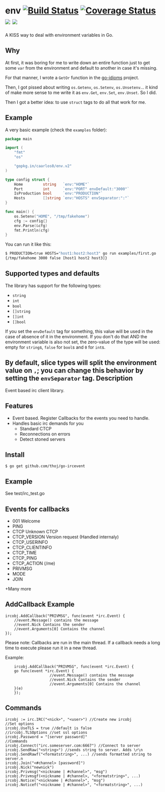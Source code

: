 # env [![Build Status](https://travis-ci.org/caarlos0/env.svg?branch=master)](https://travis-ci.org/caarlos0/env) [![Coverage Status](https://coveralls.io/repos/caarlos0/env/badge.svg?branch=master&service=github)](https://coveralls.io/github/caarlos0/env?branch=master) [![](https://godoc.org/github.com/caarlos0/env?status.svg)](http://godoc.org/github.com/caarlos0/env) [![](http://goreportcard.com/badge/caarlos0/env)](http://goreportcard.com/report/caarlos0/env)

A KISS way to deal with environment variables in Go.

## Why

At first, it was boring for me to write down an entire function just to
get some `var` from the environment and default to another in case it's missing.

For that manner, I wrote a `GetOr` function in the
[go-idioms](https://github.com/caarlos0/go-idioms) project.

Then, I got pissed about writing `os.Getenv`, `os.Setenv`, `os.Unsetenv`...
it kind of make more sense to me write it as `env.Get`, `env.Set`, `env.Unset`.
So I did.

Then I got a better idea: to use `struct` tags to do all that work for me.

## Example

A very basic example (check the `examples` folder):

```go
package main

import (
	"fmt"
	"os"

	"gopkg.in/caarlos0/env.v2"
)

type config struct {
	Home         string   `env:"HOME"`
	Port         int      `env:"PORT" envDefault:"3000"`
	IsProduction bool     `env:"PRODUCTION"`
	Hosts        []string `env:"HOSTS" envSeparator:":"`
}

func main() {
	os.Setenv("HOME", "/tmp/fakehome")
	cfg := config{}
	env.Parse(&cfg)
	fmt.Println(cfg)
}
```

You can run it like this:

```sh
$ PRODUCTION=true HOSTS="host1:host2:host3" go run examples/first.go
{/tmp/fakehome 3000 false [host1 host2 host3]}
```

## Supported types and defaults

The library has support for the following types:

* `string`
* `int`
* `bool`
* `[]string`
* `[]int`
* `[]bool`

If you set the `envDefault` tag for something, this value will be used in the
case of absence of it in the environment. If you don't do that AND the
environment variable is also not set, the zero-value
of the type will be used: empty for `string`s, `false` for `bool`s
and `0` for `int`s.

By default, slice types will split the environment value on `,`; you can change this behavior by setting the `envSeparator` tag.
Description
-----------

Event based irc client library.


Features
--------
* Event based. Register Callbacks for the events you need to handle.
* Handles basic irc demands for you
	* Standard CTCP
	* Reconnections on errors
	* Detect stoned servers

Install
-------
	$ go get github.com/thoj/go-ircevent

Example
-------
See test/irc_test.go

Events for callbacks
--------------------
* 001 Welcome
* PING
* CTCP Unknown CTCP
* CTCP_VERSION Version request (Handled internaly)
* CTCP_USERINFO
* CTCP_CLIENTINFO
* CTCP_TIME
* CTCP_PING
* CTCP_ACTION (/me)
* PRIVMSG
* MODE
* JOIN

+Many more


AddCallback Example
-------------------
	ircobj.AddCallback("PRIVMSG", func(event *irc.Event) {
		//event.Message() contains the message
		//event.Nick Contains the sender
		//event.Arguments[0] Contains the channel
	});

Please note: Callbacks are run in the main thread. If a callback needs a long
time to execute please run it in a new thread.

Example:

        ircobj.AddCallback("PRIVMSG", func(event *irc.Event) {
		go func(event *irc.Event) {
                        //event.Message() contains the message
                        //event.Nick Contains the sender
                        //event.Arguments[0] Contains the channel
		}(e)
        });


Commands
--------
	ircobj := irc.IRC("<nick>", "<user>") //Create new ircobj
	//Set options
	ircobj.UseTLS = true //default is false
	//ircobj.TLSOptions //set ssl options
	ircobj.Password = "[server password]"
	//Commands
	ircobj.Connect("irc.someserver.com:6667") //Connect to server
	ircobj.SendRaw("<string>") //sends string to server. Adds \r\n
	ircobj.SendRawf("<formatstring>", ...) //sends formatted string to server.n
	ircobj.Join("<#channel> [password]") 
	ircobj.Nick("newnick") 
	ircobj.Privmsg("<nickname | #channel>", "msg")
	ircobj.Privmsgf(<nickname | #channel>, "<formatstring>", ...)
	ircobj.Notice("<nickname | #channel>", "msg")
	ircobj.Noticef("<nickname | #channel>", "<formatstring>", ...)
